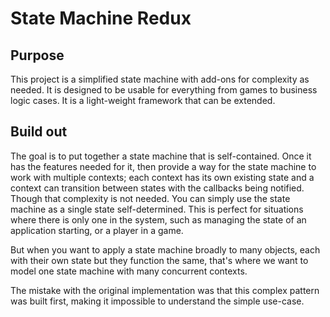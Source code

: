 # State Machine Redux

## Purpose

This project is a simplified state machine with add-ons
for complexity as needed. It is designed to be usable for
everything from games to business logic cases. It is a
light-weight framework that can be extended.

## Build out

The goal is to put together a state machine that is self-contained.
Once it has the features needed for it, then provide a way for the 
state machine to work with multiple contexts; each context has its own
existing state and a context can transition between states with the 
callbacks being notified. Though that complexity is not needed. You 
can simply use the state machine as a single state self-determined.
This is perfect for situations where there is only one in the system,
such as managing the state of an application starting, or a player
in a game.

But when you want to apply a state machine broadly to many objects, each
with their own state but they function the same, that's where we want
to model one state machine with many concurrent contexts.

The mistake with the original implementation was that this complex pattern
was built first, making it impossible to understand the simple use-case.